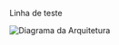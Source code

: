 Linha de teste

![Diagrama da Arquitetura](https://github.com/user-attachments/assets/edeebbfa-a44c-463b-b90a-97bb457748f7)
